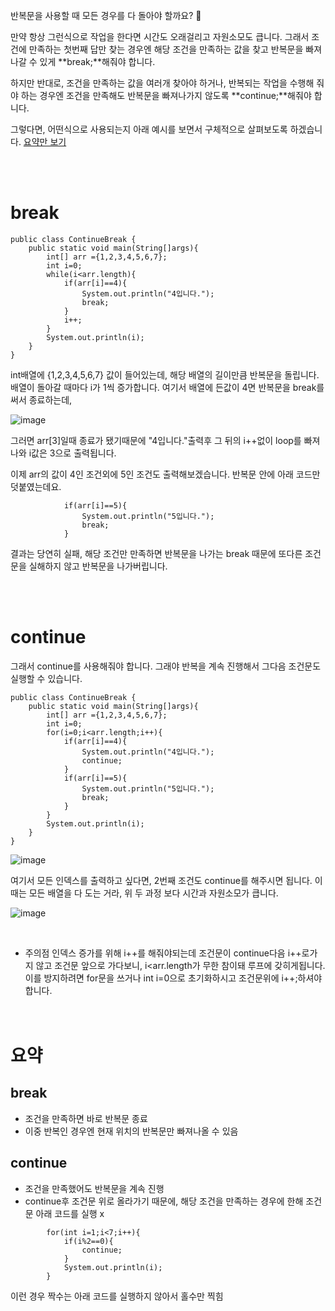 <br/>
반복문을 사용할 때 모든 경우를 다 돌아야 할까요? 🤔

만약 항상 그런식으로 작업을 한다면 시간도 오래걸리고 자원소모도 큽니다. 
그래서 조건에 만족하는 첫번째 답만 찾는 경우엔
해당 조건을 만족하는 값을 찾고 반복문을 빠져나갈 수 있게 **break;**해줘야 합니다. 

하지만 반대로, 조건을 만족하는 값을 여러개 찾아야 하거나, 반복되는 작업을 수행해 줘야 하는 경우엔 
조건을 만족해도 반복문을 빠져나가지 않도록 **continue;**해줘야 합니다. 

그렇다면, 어떤식으로 사용되는지 아래 예시를 보면서 구체적으로 살펴보도록 하겠습니다. [요약만 보기](#요약)

<br/>
<br/>


# break



```
public class ContinueBreak {
    public static void main(String[]args){
        int[] arr ={1,2,3,4,5,6,7};
        int i=0;
        while(i<arr.length){
            if(arr[i]==4){
                System.out.println("4입니다.");
                break;
            }
            i++;
        }
        System.out.println(i);
    }
}

```

int배열에 {1,2,3,4,5,6,7} 값이 들어있는데, 해당 배열의 길이만큼 반복문을 돌립니다. 배열이 돌아갈
 때마다 i가 1씩 증가합니다. 여기서 배열에 든값이 4면 반복문을 break를 써서 종료하는데, 

![image](https://user-images.githubusercontent.com/79133602/139703884-ab61a423-a5e0-4294-825e-a489924d566d.png)


그러면  arr[3]일때 종료가 됐기때문에 "4입니다."출력후
그 뒤의 i++없이 loop를 빠져나와 i값은 3으로 출력됩니다.

이제 arr의 값이 4인 조건외에 5인 조건도 출력해보겠습니다. 반복문 안에 아래 코드만 덧붙였는데요.

```
            if(arr[i]==5){
                System.out.println("5입니다.");
                break;
            }
```

결과는 당연히 실패, 
해당 조건만 만족하면 반복문을 나가는 break 때문에 또다른 조건문을 실해하지 않고 반복문을 나가버립니다. 

<br/><br/>

# continue

그래서 continue를 사용해줘야 합니다. 그래야 반복을 계속 진행해서 그다음 조건문도 실행할 수 있습니다. 


```
public class ContinueBreak {
    public static void main(String[]args){
        int[] arr ={1,2,3,4,5,6,7};
        int i=0;
        for(i=0;i<arr.length;i++){
            if(arr[i]==4){
                System.out.println("4입니다.");
                continue;
            }
            if(arr[i]==5){
                System.out.println("5입니다.");
                break;
            }
        }
        System.out.println(i);
    }
}

```

![image](https://user-images.githubusercontent.com/79133602/139709499-9046cf0c-6487-40ea-97eb-dc84e6f649e9.png)


여기서 모든 인덱스를 출력하고 싶다면, 2번째 조건도 continue를 해주시면 됩니다. 이때는 모든 배열을 다 도는 거라, 위 두 과정 보다
시간과 자원소모가 큽니다.  


![image](https://user-images.githubusercontent.com/79133602/139707165-79336da9-3aff-4db5-9123-87ba245410d9.png)


<br/>

* 주의점
 인덱스 증가를 위해 i++를 해줘야되는데 조건문이 continue다음 i++로가지 않고 조건문 앞으로 가다보니, i<arr.length가 무한 참이돼 루프에 갖히게됩니다. 
이를 방지하려면 for문을 쓰거나  int i=0으로 초기화하시고  조건문위에 i++;하셔야합니다. 
<br/><br/><br/>

# 요약

## break

* 조건을 만족하면 바로 반복문 종료
* 이중 반복인 경우엔 현재 위치의 반복문만 빠져나올 수 있음

## continue

* 조건을 만족했어도 반복문을 계속 진행
* continue후 조건문 위로 올라가기 때문에, 해당 조건을 만족하는 경우에 한해 조건문 아래 코드를 실행 x


```
        for(int i=1;i<7;i++){
            if(i%2==0){
                continue;
            }
            System.out.println(i);
        }

```

이런 경우 짝수는 아래 코드를 실행하지 않아서 홀수만 찍힘 




